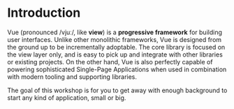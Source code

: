 # Introduction

Vue \(pronounced /vjuː/, like **view**\) is a **progressive framework** for building user interfaces. Unlike other monolithic frameworks, Vue is designed from the ground up to be incrementally adoptable. The core library is focused on the view layer only, and is easy to pick up and integrate with other libraries or existing projects. On the other hand, Vue is also perfectly capable of powering sophisticated Single-Page Applications when used in combination with modern tooling and supporting libraries.

The goal of this workshop is for you to get away with enough background to start any kind of application, small or big. 

